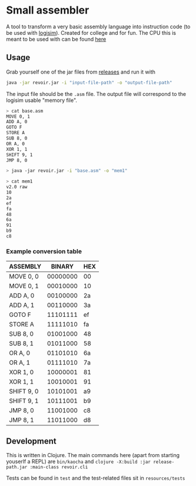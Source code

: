 # Small assembler

A tool to transform a very basic assembly language into instruction code (to be used with [logisim](https://sourceforge.net/projects/circuit/)). Created for college and for fun. The CPU this is meant to be used with can be found [here](https://github.com/MarceloCamponez/CPU_LOGISIM)

## Usage

Grab yourself one of the jar files from [releases](https://github.com/arthurbarroso/revoir/releases) and run it with

``` sh
java -jar revoir.jar -i "input-file-path" -o "output-file-path"
```
The input file should be the `.asm` file. The output file will correspond to the logisim usable "memory file".

```sh
> cat base.asm
MOVE 0, 1
ADD A, 0
GOTO F
STORE A
SUB 8, 0
OR A, 0
XOR 1, 1
SHIFT 9, 1
JMP 8, 0

> java -jar revoir.jar -i "base.asm" -o "mem1"

> cat mem1
v2.0 raw
10
2a
ef
fa
48
6a
91
b9
c8
```

### Example conversion table

| ASSEMBLY   | BINARY   | HEX |
|------------|----------|-----|
| MOVE 0, 0  | 00000000 | 00  |
| MOVE 0, 1  | 00010000 | 10  |
| ADD A, 0   | 00100000 | 2a  |
| ADD A, 1   | 00110000 | 3a  |
| GOTO F     | 11101111 | ef  |
| STORE A    | 11111010 | fa  |
| SUB 8, 0   | 01001000 | 48  |
| SUB 8, 1   | 01011000 | 58  |
| OR A, 0    | 01101010 | 6a  |
| OR A, 1    | 01111010 | 7a  |
| XOR 1, 0   | 10000001 | 81  |
| XOR 1, 1   | 10010001 | 91  |
| SHIFT 9, 0 | 10101001 | a9  |
| SHIFT 9, 1 | 10111001 | b9  |
| JMP 8, 0   | 11001000 | c8  |
| JMP 8, 1   | 11011000 | d8  |

## Development

This is written in Clojure. The main commands here (apart from starting youserlf a REPL) are `bin/kaocha` and `clojure -X:build :jar release-path.jar :main-class revoir.cli`

Tests can be found in `test` and the test-related files sit in `resources/tests`
